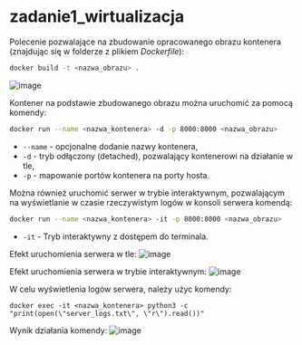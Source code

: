 # zadanie1_wirtualizacja

Polecenie pozwalające na zbudowanie opracowanego obrazu kontenera (znajdując się w folderze z plikiem *Dockerfile*):
```bash
docker build -t <nazwa_obrazu> .
```
![image](https://github.com/user-attachments/assets/cf4a814e-faac-4900-b02e-98bb48a8072c)

Kontener na podstawie zbudowanego obrazu można uruchomić za pomocą komendy:

```bash
docker run --name <nazwa_kontenera> -d -p 8000:8000 <nazwa_obrazu>   
```
- `--name` - opcjonalne dodanie nazwy kontenera,
- `-d` - tryb odłączony (detached), pozwalający kontenerowi na działanie w tle,
- `-p` - mapowanie portów kontenera na porty hosta.

Można również uruchomić serwer w trybie interaktywnym, pozwalającym na wyświetlanie w czasie rzeczywistym logów w konsoli serwera komendą:

```bash
docker run --name <nazwa_kontenera> -it -p 8000:8000 <nazwa_obrazu>
```
- `-it` - Tryb interaktywny z dostępem do terminala.
 
Efekt uruchomienia serwera w tle:
![image](https://github.com/user-attachments/assets/6899f6a2-25dc-44f8-8df2-c43221549892)

Efekt uruchomienia serwera w trybie interaktywnym:
![image](https://github.com/user-attachments/assets/17b1162d-14ec-4c51-94c0-f8c4743ff825)

W celu wyświetlenia logów serwera, należy użyc komendy:
```
docker exec -it <nazwa_kontenera> python3 -c "print(open(\"server_logs.txt\", \"r\").read())"
```
Wynik działania komendy:
![image](https://github.com/user-attachments/assets/ae5f8cee-7266-430f-9844-96dfe58a1423)
